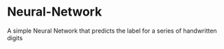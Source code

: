 # Neural-Network
A simple Neural Network that predicts the label for a series of handwritten digits
